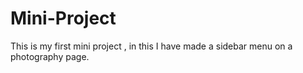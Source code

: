 # Mini-Project

This is my first mini project , in this I have made a sidebar menu on a photography page.
